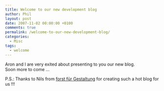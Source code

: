 ```yaml
---
title: Welcome to our new development blog
author: Phil
layout: post
date: 2007-11-02 00:00:00 +0100
comments: true
permalink: /welcome-to-our-new-development-blog/
categories:
  - Misc
tags:
  - welcome
---
```

Aron and I are very exited about presenting to you our new blog.  
Soon more to come &#8230;

P.S.: Thanks to Nils from <a href="http://forst-gehege.de" title="forst für Gestaltung" target="_blank">forst für Gestaltung</a> for creating such a hot blog for us !!! 